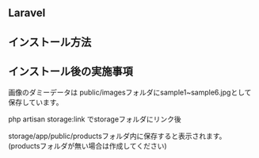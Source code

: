 ## Laravel

## インストール方法

## インストール後の実施事項

画像のダミーデータは 
public/imagesフォルダにsample1~sample6.jpgとして保存しています。

php artisan storage:link でstorageフォルダにリンク後

storage/app/public/productsフォルダ内に保存すると表示されます。
(productsフォルダが無い場合は作成してください)